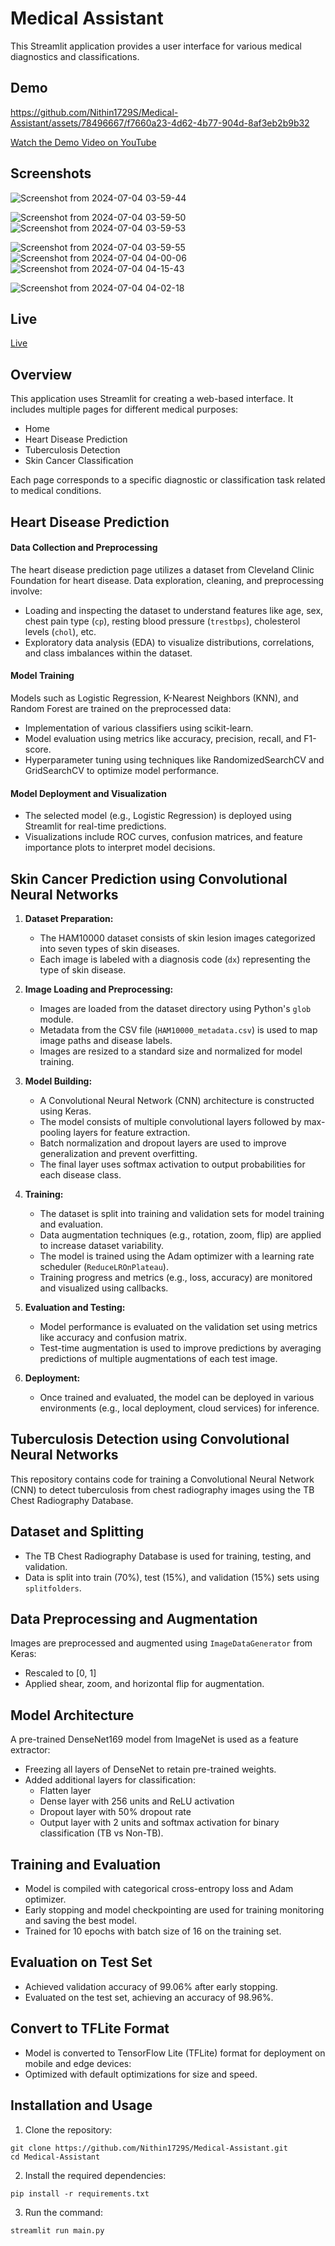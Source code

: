 # Medical Assistant

This Streamlit application provides a user interface for various medical diagnostics and classifications.


## Demo


https://github.com/Nithin1729S/Medical-Assistant/assets/78496667/f7660a23-4d62-4b77-904d-8af3eb2b9b32





[Watch the Demo Video on YouTube](https://youtu.be/b8vmy75NC7w)
## Screenshots

![Screenshot from 2024-07-04 03-59-44](https://github.com/Nithin1729S/Medical-Assistant/assets/78496667/84a2044d-0842-4510-9584-36c9fe046753)

![Screenshot from 2024-07-04 03-59-50](https://github.com/Nithin1729S/Medical-Assistant/assets/78496667/7a4d0c15-68d7-4454-8db0-eb6e0cfd7d4c)
![Screenshot from 2024-07-04 03-59-53](https://github.com/Nithin1729S/Medical-Assistant/assets/78496667/025aa5d0-5cc9-40d2-998f-5f2c521eba7b)


![Screenshot from 2024-07-04 03-59-55](https://github.com/Nithin1729S/Medical-Assistant/assets/78496667/1b8bd03d-8993-4bab-b710-1d5db671e3f0)
![Screenshot from 2024-07-04 04-00-06](https://github.com/Nithin1729S/Medical-Assistant/assets/78496667/f4aaec4e-582f-4c86-be87-2d61fd2545b1)
![Screenshot from 2024-07-04 04-15-43](https://github.com/Nithin1729S/Medical-Assistant/assets/78496667/327d579f-ab2c-4add-b1e9-d4769bc630af)


![Screenshot from 2024-07-04 04-02-18](https://github.com/Nithin1729S/Medical-Assistant/assets/78496667/7d124617-e1c9-4ecf-8691-89be7e9d51fa)



## Live 

[Live](https://nithin1729s-medical-assistant-main-7hyyuw.streamlit.app/)


## Overview

This application uses Streamlit for creating a web-based interface. It includes multiple pages for different medical purposes:
- Home
- Heart Disease Prediction
- Tuberculosis Detection
- Skin Cancer Classification

Each page corresponds to a specific diagnostic or classification task related to medical conditions.

## Heart Disease Prediction

#### Data Collection and Preprocessing

The heart disease prediction page utilizes a dataset from Cleveland Clinic Foundation for heart disease. Data exploration, cleaning, and preprocessing involve:
- Loading and inspecting the dataset to understand features like age, sex, chest pain type (`cp`), resting blood pressure (`trestbps`), cholesterol levels (`chol`), etc.
- Exploratory data analysis (EDA) to visualize distributions, correlations, and class imbalances within the dataset.

#### Model Training

Models such as Logistic Regression, K-Nearest Neighbors (KNN), and Random Forest are trained on the preprocessed data:
- Implementation of various classifiers using scikit-learn.
- Model evaluation using metrics like accuracy, precision, recall, and F1-score.
- Hyperparameter tuning using techniques like RandomizedSearchCV and GridSearchCV to optimize model performance.

#### Model Deployment and Visualization

- The selected model (e.g., Logistic Regression) is deployed using Streamlit for real-time predictions.
- Visualizations include ROC curves, confusion matrices, and feature importance plots to interpret model decisions.


## Skin Cancer Prediction using Convolutional Neural Networks


1. **Dataset Preparation:**
   - The HAM10000 dataset consists of skin lesion images categorized into seven types of skin diseases.
   - Each image is labeled with a diagnosis code (`dx`) representing the type of skin disease.

2. **Image Loading and Preprocessing:**
   - Images are loaded from the dataset directory using Python's `glob` module.
   - Metadata from the CSV file (`HAM10000_metadata.csv`) is used to map image paths and disease labels.
   - Images are resized to a standard size and normalized for model training.

3. **Model Building:**
   - A Convolutional Neural Network (CNN) architecture is constructed using Keras.
   - The model consists of multiple convolutional layers followed by max-pooling layers for feature extraction.
   - Batch normalization and dropout layers are used to improve generalization and prevent overfitting.
   - The final layer uses softmax activation to output probabilities for each disease class.

4. **Training:**
   - The dataset is split into training and validation sets for model training and evaluation.
   - Data augmentation techniques (e.g., rotation, zoom, flip) are applied to increase dataset variability.
   - The model is trained using the Adam optimizer with a learning rate scheduler (`ReduceLROnPlateau`).
   - Training progress and metrics (e.g., loss, accuracy) are monitored and visualized using callbacks.

5. **Evaluation and Testing:**
   - Model performance is evaluated on the validation set using metrics like accuracy and confusion matrix.
   - Test-time augmentation is used to improve predictions by averaging predictions of multiple augmentations of each test image.

6. **Deployment:**
   - Once trained and evaluated, the model can be deployed in various environments (e.g., local deployment, cloud services) for inference.


## Tuberculosis Detection using Convolutional Neural Networks

This repository contains code for training a Convolutional Neural Network (CNN) to detect tuberculosis from chest radiography images using the TB Chest Radiography Database.

## Dataset and Splitting

- The TB Chest Radiography Database is used for training, testing, and validation.
- Data is split into train (70%), test (15%), and validation (15%) sets using `splitfolders`.

## Data Preprocessing and Augmentation

Images are preprocessed and augmented using `ImageDataGenerator` from Keras:
- Rescaled to [0, 1]
- Applied shear, zoom, and horizontal flip for augmentation.

## Model Architecture

A pre-trained DenseNet169 model from ImageNet is used as a feature extractor:
- Freezing all layers of DenseNet to retain pre-trained weights.
- Added additional layers for classification:
  - Flatten layer
  - Dense layer with 256 units and ReLU activation
  - Dropout layer with 50% dropout rate
  - Output layer with 2 units and softmax activation for binary classification (TB vs Non-TB).

## Training and Evaluation

- Model is compiled with categorical cross-entropy loss and Adam optimizer.
- Early stopping and model checkpointing are used for training monitoring and saving the best model.
- Trained for 10 epochs with batch size of 16 on the training set.

## Evaluation on Test Set

- Achieved validation accuracy of 99.06% after early stopping.
- Evaluated on the test set, achieving an accuracy of 98.96%.

## Convert to TFLite Format

- Model is converted to TensorFlow Lite (TFLite) format for deployment on mobile and edge devices:
- Optimized with default optimizations for size and speed.



## Installation and Usage

1. Clone the repository:
```shell
git clone https://github.com/Nithin1729S/Medical-Assistant.git
cd Medical-Assistant
```

2. Install the required dependencies: 
```shell
pip install -r requirements.txt
```

3. Run the command: 
```shell
streamlit run main.py
```



